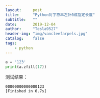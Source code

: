 ```yaml
---
layout:     post
title:      "Python对字符串左补0成指定长度"
subtitle:   ""
date:       2019-12-04
author:     "Tesla9527"
header-img: "img/vancleefarpels.jpg"
catalog:    false
tags:
    - python
---
```



```python
a = '123'
print(a.zfill(17))
```

测试结果：
```
00000000000000123
[Finished in 0.7s]
```